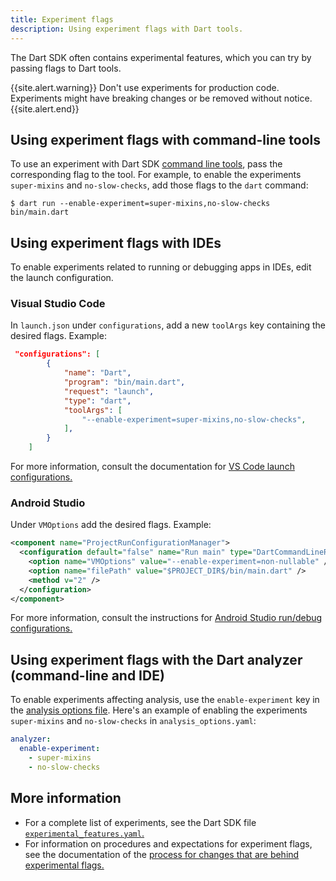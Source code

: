 ```yaml
---
title: Experiment flags
description: Using experiment flags with Dart tools.
---
```


The Dart SDK often contains experimental features,
which you can try by passing flags to Dart tools.

{{site.alert.warning}}
  Don't use experiments for production code.
  Experiments might have breaking changes or be removed
  without notice.
{{site.alert.end}}


## Using experiment flags with command-line tools

To use an experiment with Dart SDK [command line tools](/tools/sdk),
pass the corresponding flag to the tool.
For example, to enable the experiments
`super-mixins` and `no-slow-checks`,
add those flags to the `dart` command:

```terminal
$ dart run --enable-experiment=super-mixins,no-slow-checks bin/main.dart
```


## Using experiment flags with IDEs

To enable experiments related to running or debugging apps in IDEs,
edit the launch configuration.

### Visual Studio Code

In `launch.json` under `configurations`,
add a new `toolArgs` key containing the desired flags.
Example:

```json
 "configurations": [
        {
            "name": "Dart",
            "program": "bin/main.dart",
            "request": "launch",
            "type": "dart",
            "toolArgs": [
                "--enable-experiment=super-mixins,no-slow-checks",
            ],
        }
    ]
```

For more information, consult the documentation for
[VS Code launch configurations.][VSC instructions]

[VSC instructions]: https://code.visualstudio.com/docs/editor/debugging#_launch-configurations


### Android Studio

Under `VMOptions` add the desired flags.
Example:

```xml
<component name="ProjectRunConfigurationManager">
  <configuration default="false" name="Run main" type="DartCommandLineRunConfigurationType" factoryName="Dart Command Line Application">
    <option name="VMOptions" value="--enable-experiment=non-nullable" />
    <option name="filePath" value="$PROJECT_DIR$/bin/main.dart" />
    <method v="2" />
  </configuration>
</component>
```

For more information, consult the instructions for
[Android Studio run/debug configurations.][AS instructions]

[AS instructions]: https://developer.android.com/studio/run/rundebugconfig


## Using experiment flags with the Dart analyzer (command-line and IDE)

To enable experiments affecting analysis,
use the `enable-experiment` key in the [analysis options file][].
Here's an example of enabling the experiments
`super-mixins` and `no-slow-checks` in `analysis_options.yaml`:

[analysis options file]: /guides/language/analysis-options#the-analysis-options-file

```yaml
analyzer:
  enable-experiment:
    - super-mixins
    - no-slow-checks
```


## More information

* For a complete list of experiments,
  see the Dart SDK file [`experimental_features.yaml`.][]
* For information on procedures and expectations for experiment flags,
  see the documentation of the
  [process for changes that are behind experimental flags.][flags]

[`experimental_features.yaml`.]: https://github.com/dart-lang/sdk/blob/main/tools/experimental_features.yaml
[flags]: https://github.com/dart-lang/sdk/blob/main/docs/process/experimental-flags.md

